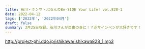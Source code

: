 ```yaml
---
title: 石川・ホンマ・ぶるんのBe-SIDE Your Life! vol.828-1
date: 2022-04-12
tags: ['2022年', '2022年04月']
draft: false
summary: 3月25日収録。石川さんが自由の身に！？赤サインペンが大好きです！
---
```


http://project-phi.ddo.jp/ishikawa/ishikawa828_1.mp3
